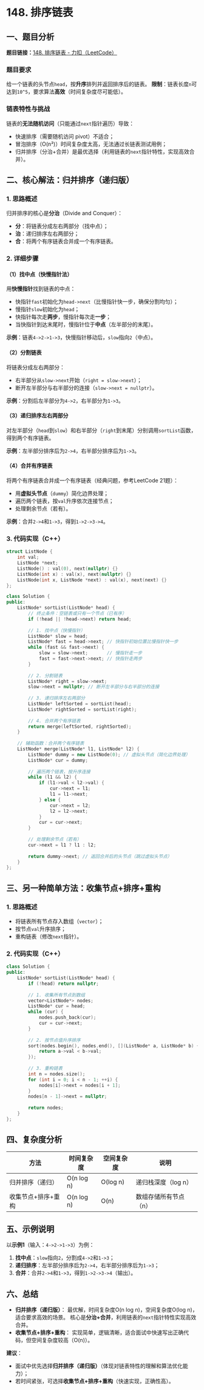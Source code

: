 # 148. 排序链表


## **一、题目分析**
**题目链接：**[148. 排序链表 - 力扣（LeetCode）](https://leetcode.cn/problems/sort-list/description/?envType=study-plan-v2&envId=top-100-liked)

### **题目要求**

给一个链表的头节点`head`，按**升序**排列并返回排序后的链表。
**限制**：链表长度`n`可达到`10^5`，要求算法**高效**（时间复杂度尽可能低）。


### **链表特性与挑战**
链表的**无法随机访问**（只能通过`next`指针遍历）导致：
- 快速排序（需要随机访问 pivot）不适合；
- 冒泡排序（O(n²)）时间复杂度太高，无法通过长链表测试用例；
- 归并排序（分治+合并）是最优选择（利用链表的`next`指针特性，实现高效合并）。


## **二、核心解法：归并排序（递归版）**
### **1. 思路概述**
归并排序的核心是**分治**（Divide and Conquer）：
- **分**：将链表分成左右两部分（找中点）；
- **治**：递归排序左右两部分；
- **合**：将两个有序链表合并成一个有序链表。


### **2. 详细步骤**
#### **（1）找中点（快慢指针法）**
用**快慢指针**找到链表的中点：
- 快指针`fast`初始化为`head->next`（比慢指针快一步，确保分割均匀）；
- 慢指针`slow`初始化为`head`；
- 快指针每次走**两步**，慢指针每次走**一步**；
- 当快指针到达末尾时，慢指针位于**中点**（左半部分的末尾）。

**示例**：链表`4->2->1->3`，快慢指针移动后，`slow`指向`2`（中点）。


#### **（2）分割链表**
将链表分成左右两部分：
- 右半部分从`slow->next`开始（`right = slow->next`）；
- 断开左半部分与右半部分的连接（`slow->next = nullptr`）。

**示例**：分割后左半部分为`4->2`，右半部分为`1->3`。


#### **（3）递归排序左右两部分**
对左半部分（`head`到`slow`）和右半部分（`right`到末尾）分别调用`sortList`函数，得到两个有序链表。

**示例**：左半部分排序后为`2->4`，右半部分排序后为`1->3`。


#### **（4）合并有序链表**
将两个有序链表合并成一个有序链表（经典问题，参考LeetCode 21题）：
- 用**虚拟头节点**（`dummy`）简化边界处理；
- 遍历两个链表，按`val`升序依次连接节点；
- 处理剩余节点（若有）。

**示例**：合并`2->4`和`1->3`，得到`1->2->3->4`。


### **3. 代码实现（C++）**
```cpp
struct ListNode {
    int val;
    ListNode *next;
    ListNode() : val(0), next(nullptr) {}
    ListNode(int x) : val(x), next(nullptr) {}
    ListNode(int x, ListNode *next) : val(x), next(next) {}
};

class Solution {
public:
    ListNode* sortList(ListNode* head) {
        // 终止条件：空链表或只有一个节点（已有序）
        if (!head || !head->next) return head;
        
        // 1. 找中点（快慢指针）
        ListNode* slow = head;
        ListNode* fast = head->next; // 快指针初始位置比慢指针快一步
        while (fast && fast->next) {
            slow = slow->next;       // 慢指针走一步
            fast = fast->next->next; // 快指针走两步
        }
        
        // 2. 分割链表
        ListNode* right = slow->next;
        slow->next = nullptr; // 断开左半部分与右半部分的连接
        
        // 3. 递归排序左右两部分
        ListNode* leftSorted = sortList(head);
        ListNode* rightSorted = sortList(right);
        
        // 4. 合并两个有序链表
        return merge(leftSorted, rightSorted);
    }
    
    // 辅助函数：合并两个有序链表
    ListNode* merge(ListNode* l1, ListNode* l2) {
        ListNode* dummy = new ListNode(0); // 虚拟头节点（简化边界处理）
        ListNode* cur = dummy;
        
        // 遍历两个链表，按升序连接
        while (l1 && l2) {
            if (l1->val < l2->val) {
                cur->next = l1;
                l1 = l1->next;
            } else {
                cur->next = l2;
                l2 = l2->next;
            }
            cur = cur->next;
        }
        
        // 处理剩余节点（若有）
        cur->next = l1 ? l1 : l2;
        
        return dummy->next; // 返回合并后的头节点（跳过虚拟头节点）
    }
};
```


## **三、另一种简单方法：收集节点+排序+重构**
### **1. 思路概述**
- 将链表所有节点存入数组（`vector`）；
- 按节点`val`升序排序；
- 重构链表（修改`next`指针）。


### **2. 代码实现（C++）**
```cpp
class Solution {
public:
    ListNode* sortList(ListNode* head) {
        if (!head) return nullptr;
        
        // 1. 收集所有节点到数组
        vector<ListNode*> nodes;
        ListNode* cur = head;
        while (cur) {
            nodes.push_back(cur);
            cur = cur->next;
        }
        
        // 2. 按节点值升序排序
        sort(nodes.begin(), nodes.end(), [](ListNode* a, ListNode* b) {
            return a->val < b->val;
        });
        
        // 3. 重构链表
        int n = nodes.size();
        for (int i = 0; i < n - 1; ++i) {
            nodes[i]->next = nodes[i + 1];
        }
        nodes[n - 1]->next = nullptr;
        
        return nodes;
    }
};
```


## **四、复杂度分析**
| 方法| 时间复杂度 | 空间复杂度 | 说明|
|---------------------|------------|------------|--------------------------|
| 归并排序（递归）| O(n log n) | O(log n)| 递归栈深度（log n）|
| 收集节点+排序+重构| O(n log n) | O(n)| 数组存储所有节点（n）|


## **五、示例说明**
以**示例1**（输入：`4->2->1->3`）为例：
1. **找中点**：`slow`指向`2`，分割成`4->2`和`1->3`；
2. **递归排序**：左半部分排序后为`2->4`，右半部分排序后为`1->3`；
3. **合并**：合并`2->4`和`1->3`，得到`1->2->3->4`（输出）。


## **六、总结**
- **归并排序（递归版）**：
最优解，时间复杂度O(n log n)，空间复杂度O(log n)，适合要求高效的场景。
核心是**分治+合并**，利用链表的`next`指针特性实现高效合并。
- **收集节点+排序+重构**：
实现简单，逻辑清晰，适合面试中快速写出正确代码，但空间复杂度较高（O(n)）。


**建议**：
- 面试中优先选择**归并排序（递归版）**（体现对链表特性的理解和算法优化能力）；
- 若时间紧张，可选择**收集节点+排序+重构**（快速实现，正确性高）。